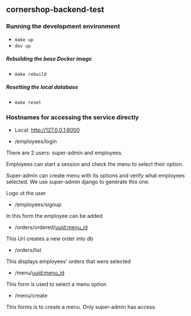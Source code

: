## cornershop-backend-test

### Running the development environment

* `make up`
* `dev up`

##### Rebuilding the base Docker image

* `make rebuild`

##### Resetting the local database

* `make reset`

### Hostnames for accessing the service directly

* Local: http://127.0.0.1:8000
  

* /employees/login

There are 2 users: super-admin and employees.

Employees can start a session and check the menu to select their option.

Super-admin can create menu with its options and verify what employees selected. We use super-admin django to generate this one.

Logo ut the user

* /employees/signup

In this form the employee can be added

* /orders/ordered/<uuid:menu_id>

This Url creates a new order into db
  
* /orders/list

This displays employees' orders that were selected
  
* /menu/<uuid:menu_id>

This form is used to select a menu option
  
* /menu/create

This forms is to create a menu. Only super-admin has access.

